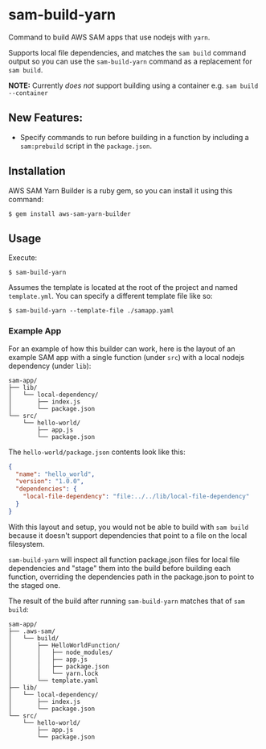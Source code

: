 # sam-build-yarn

Command to build AWS SAM apps that use nodejs with `yarn`.

Supports local file dependencies, and matches the `sam build` command output so you can use the `sam-build-yarn` command as a replacement for `sam build`.

**NOTE:** Currently _does not_ support building using a container e.g. `sam build --container`

## New Features:

- Specify commands to run before building in a function by including a `sam:prebuild` script in the `package.json`.

## Installation

AWS SAM Yarn Builder is a ruby gem, so you can install it using this command:

    $ gem install aws-sam-yarn-builder

## Usage

Execute:

    $ sam-build-yarn

Assumes the template is located at the root of the project and named `template.yml`. You can specify a different template file like so:

    $ sam-build-yarn --template-file ./samapp.yaml

### Example App

For an example of how this builder can work, here is the layout of an example SAM app with a single function (under `src`) with a local nodejs dependency (under `lib`):

```
sam-app/
├── lib/
│   └── local-dependency/
│       ├── index.js
│       └── package.json
└── src/
    └── hello-world/
        ├── app.js
        └── package.json
```

The `hello-world/package.json` contents look like this:

```json
{
  "name": "hello_world",
  "version": "1.0.0",
  "dependencies": {
    "local-file-dependency": "file:../../lib/local-file-dependency"
  }
}
```

With this layout and setup, you would not be able to build with `sam build` because it doesn't support dependencies that point to a file on the local filesystem.

`sam-build-yarn` will inspect all function package.json files for local file dependencies and "stage" them into the build before building each function, overriding the dependencies path in the package.json to point to the staged one.

The result of the build after running `sam-build-yarn` matches that of `sam build`:

```
sam-app/
├── .aws-sam/
│   └── build/
│       ├── HelloWorldFunction/
│       │   ├── node_modules/
│       │   ├── app.js
│       │   ├── package.json
│       │   └── yarn.lock
│       └── template.yaml
├── lib/
│   └── local-dependency/
│       ├── index.js
│       └── package.json
└── src/
    └── hello-world/
        ├── app.js
        └── package.json
```
